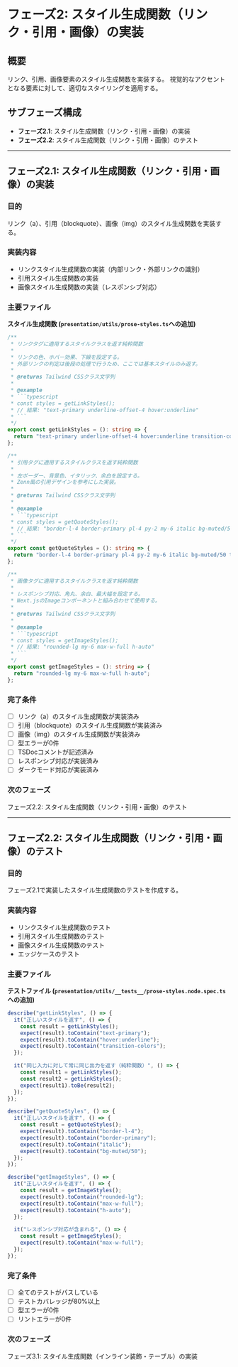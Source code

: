 # フェーズ2: スタイル生成関数（リンク・引用・画像）の実装

## 概要
リンク、引用、画像要素のスタイル生成関数を実装する。
視覚的なアクセントとなる要素に対して、適切なスタイリングを適用する。

## サブフェーズ構成
- **フェーズ2.1**: スタイル生成関数（リンク・引用・画像）の実装
- **フェーズ2.2**: スタイル生成関数（リンク・引用・画像）のテスト

---

## フェーズ2.1: スタイル生成関数（リンク・引用・画像）の実装

### 目的
リンク（a）、引用（blockquote）、画像（img）のスタイル生成関数を実装する。

### 実装内容
- リンクスタイル生成関数の実装（内部リンク・外部リンクの識別）
- 引用スタイル生成関数の実装
- 画像スタイル生成関数の実装（レスポンシブ対応）

### 主要ファイル

**スタイル生成関数 (`presentation/utils/prose-styles.ts`への追加)**
```typescript
/**
 * リンクタグに適用するスタイルクラスを返す純粋関数
 *
 * リンクの色、ホバー効果、下線を設定する。
 * 外部リンクの判定は後段の処理で行うため、ここでは基本スタイルのみ返す。
 *
 * @returns Tailwind CSSクラス文字列
 *
 * @example
 * ```typescript
 * const styles = getLinkStyles();
 * // 結果: "text-primary underline-offset-4 hover:underline"
 * ```
 */
export const getLinkStyles = (): string => {
  return "text-primary underline-offset-4 hover:underline transition-colors";
};

/**
 * 引用タグに適用するスタイルクラスを返す純粋関数
 *
 * 左ボーダー、背景色、イタリック、余白を設定する。
 * Zenn風の引用デザインを参考にした実装。
 *
 * @returns Tailwind CSSクラス文字列
 *
 * @example
 * ```typescript
 * const styles = getQuoteStyles();
 * // 結果: "border-l-4 border-primary pl-4 py-2 my-6 italic bg-muted/50"
 * ```
 */
export const getQuoteStyles = (): string => {
  return "border-l-4 border-primary pl-4 py-2 my-6 italic bg-muted/50 text-muted-foreground";
};

/**
 * 画像タグに適用するスタイルクラスを返す純粋関数
 *
 * レスポンシブ対応、角丸、余白、最大幅を設定する。
 * Next.jsのImageコンポーネントと組み合わせて使用する。
 *
 * @returns Tailwind CSSクラス文字列
 *
 * @example
 * ```typescript
 * const styles = getImageStyles();
 * // 結果: "rounded-lg my-6 max-w-full h-auto"
 * ```
 */
export const getImageStyles = (): string => {
  return "rounded-lg my-6 max-w-full h-auto";
};
```

### 完了条件
- [ ] リンク（a）のスタイル生成関数が実装済み
- [ ] 引用（blockquote）のスタイル生成関数が実装済み
- [ ] 画像（img）のスタイル生成関数が実装済み
- [ ] 型エラーが0件
- [ ] TSDocコメントが記述済み
- [ ] レスポンシブ対応が実装済み
- [ ] ダークモード対応が実装済み

### 次のフェーズ
フェーズ2.2: スタイル生成関数（リンク・引用・画像）のテスト

---

## フェーズ2.2: スタイル生成関数（リンク・引用・画像）のテスト

### 目的
フェーズ2.1で実装したスタイル生成関数のテストを作成する。

### 実装内容
- リンクスタイル生成関数のテスト
- 引用スタイル生成関数のテスト
- 画像スタイル生成関数のテスト
- エッジケースのテスト

### 主要ファイル

**テストファイル (`presentation/utils/__tests__/prose-styles.node.spec.ts`への追加)**
```typescript
describe("getLinkStyles", () => {
  it("正しいスタイルを返す", () => {
    const result = getLinkStyles();
    expect(result).toContain("text-primary");
    expect(result).toContain("hover:underline");
    expect(result).toContain("transition-colors");
  });

  it("同じ入力に対して常に同じ出力を返す（純粋関数）", () => {
    const result1 = getLinkStyles();
    const result2 = getLinkStyles();
    expect(result1).toBe(result2);
  });
});

describe("getQuoteStyles", () => {
  it("正しいスタイルを返す", () => {
    const result = getQuoteStyles();
    expect(result).toContain("border-l-4");
    expect(result).toContain("border-primary");
    expect(result).toContain("italic");
    expect(result).toContain("bg-muted/50");
  });
});

describe("getImageStyles", () => {
  it("正しいスタイルを返す", () => {
    const result = getImageStyles();
    expect(result).toContain("rounded-lg");
    expect(result).toContain("max-w-full");
    expect(result).toContain("h-auto");
  });

  it("レスポンシブ対応が含まれる", () => {
    const result = getImageStyles();
    expect(result).toContain("max-w-full");
  });
});
```

### 完了条件
- [ ] 全てのテストがパスしている
- [ ] テストカバレッジが80%以上
- [ ] 型エラーが0件
- [ ] リントエラーが0件

### 次のフェーズ
フェーズ3.1: スタイル生成関数（インライン装飾・テーブル）の実装

